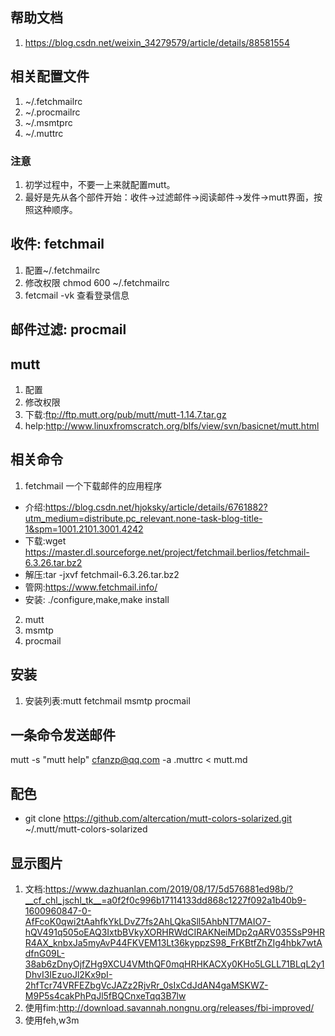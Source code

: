 ## 帮助文档
1. https://blog.csdn.net/weixin_34279579/article/details/88581554

## 相关配置文件
1. ~/.fetchmailrc
2. ~/.procmailrc
3. ~/.msmtprc
4. ~/.muttrc

### 注意
1. 初学过程中，不要一上来就配置mutt。
2. 最好是先从各个部件开始：收件->过滤邮件->阅读邮件->发件->mutt界面，按照这种顺序。

## 收件: fetchmail
1. 配置~/.fetchmailrc
2. 修改权限 chmod 600 ~/.fetchmailrc
3. fetcmail -vk 查看登录信息

## 邮件过滤: procmail

## mutt
1. 配置
2. 修改权限
3. 下载:ftp://ftp.mutt.org/pub/mutt/mutt-1.14.7.tar.gz
4. help:http://www.linuxfromscratch.org/blfs/view/svn/basicnet/mutt.html

## 相关命令
1. fetchmail 一个下载邮件的应用程序
  - 介绍:https://blog.csdn.net/hjoksky/article/details/6761882?utm_medium=distribute.pc_relevant.none-task-blog-title-1&spm=1001.2101.3001.4242
  - 下载:wget https://master.dl.sourceforge.net/project/fetchmail.berlios/fetchmail-6.3.26.tar.bz2
  - 解压:tar -jxvf fetchmail-6.3.26.tar.bz2
  - 管网:https://www.fetchmail.info/
  - 安装: ./configure,make,make install
2. mutt
3. msmtp
4. procmail

## 安装
   1. 安装列表:mutt fetchmail msmtp procmail

## 一条命令发送邮件
   mutt -s "mutt help" cfanzp@qq.com -a .muttrc < mutt.md

## 配色
- git clone https://github.com/altercation/mutt-colors-solarized.git ~/.mutt/mutt-colors-solarized

## 显示图片
1. 文档:https://www.dazhuanlan.com/2019/08/17/5d576881ed98b/?__cf_chl_jschl_tk__=a0f2f0c996b17114133dd868c1227f092a1b40b9-1600960847-0-AfFcoK0qwi2tAahfkYkLDvZ7fs2AhLQkaSll5AhbNT7MAIO7-hQV491q505oEAQ3IxtbBVkyXORHRWdCIRAKNeiMDp2qARV035SsP9HRR4AX_knbxJa5myAvP44FKVEM13Lt36kyppzS98_FrKBtfZhZIg4hbk7wtAdfnG09L-38ab6zDnyOjfZHg9XCU4VMthQF0mqHRHKACXy0KHo5LGLL71BLqL2y1DhvI3IEzuoJl2Kx9pI-2hfTcr74VRFEZbgVcJAZz2RjvRr_0sIxCdJdAN4gaMSKWZ-M9P5s4cakPhPqJl5fBQCnxeTqq3B7lw
2. 使用fim:http://download.savannah.nongnu.org/releases/fbi-improved/
3. 使用feh,w3m
